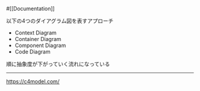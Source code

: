 #[[Documentation]]

以下の4つのダイアグラム図を表すアプローチ

- Context Diagram
- Container Diagram
- Component Diagram
- Code Diagram

順に抽象度が下がっていく流れになっている

---

<https://c4model.com/>